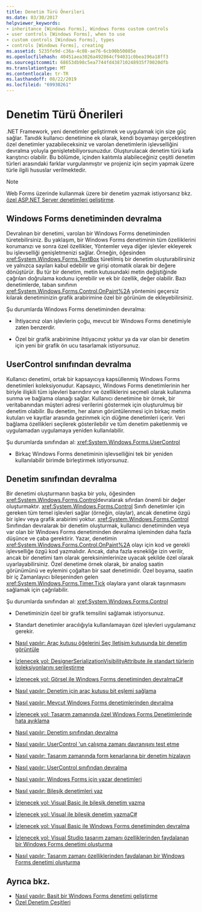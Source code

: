 ```yaml
---
title: Denetim Türü Önerileri
ms.date: 03/30/2017
helpviewer_keywords:
- inheritance [Windows Forms], Windows Forms custom controls
- user controls [Windows Forms], when to use
- custom controls [Windows Forms], types
- controls [Windows Forms], creating
ms.assetid: 5235fe9d-c36a-4c08-ae76-6cb90b50085e
ms.openlocfilehash: 40451aea3026a492864cf94031c0bea196a18ff3
ms.sourcegitcommit: 68653db98c5ea7744fd438710248935f70020dfb
ms.translationtype: MT
ms.contentlocale: tr-TR
ms.lasthandoff: 08/22/2019
ms.locfileid: "69930261"
---
```

# <a name="control-type-recommendations"></a>Denetim Türü Önerileri
.NET Framework, yeni denetimler geliştirmek ve uygulamak için size güç sağlar. Tanıdık kullanıcı denetimine ek olarak, kendi boyamayı gerçekleştiren özel denetimler yazabileceksiniz ve varolan denetimlerin işlevselliğini devralma yoluyla genişletebiliyorsunuzdur. Oluşturulacak denetim türü kafa karıştırıcı olabilir. Bu bölümde, içinden kalıtımla alabileceğiniz çeşitli denetim türleri arasındaki farklar vurgulanmıştır ve projeniz için seçim yapmak üzere türle ilgili hususlar verilmektedir.  
  
> [!NOTE]
> Web Forms üzerinde kullanmak üzere bir denetim yazmak istiyorsanız bkz. [özel ASP.NET Server denetimleri geliştirme](https://docs.microsoft.com/previous-versions/aspnet/zt27tfhy(v=vs.100)).  
  
## <a name="inheriting-from-a-windows-forms-control"></a>Windows Forms denetiminden devralma  
 Devralınan bir denetimi, varolan bir Windows Forms denetiminden türetebilirsiniz. Bu yaklaşım, bir Windows Forms denetiminin tüm özelliklerini korumanızı ve sonra özel özellikler, Yöntemler veya diğer işlevler ekleyerek bu işlevselliği genişletmenizi sağlar. Örneğin, öğesinden <xref:System.Windows.Forms.TextBox> türetilmiş bir denetim oluşturabilirsiniz ve yalnızca sayıları kabul edebilir ve girişi otomatik olarak bir değere dönüştürür. Bu tür bir denetim, metin kutusundaki metin değiştiğinde çağrılan doğrulama kodunu içerebilir ve ek bir özellik, değer olabilir. Bazı denetimlerde, taban sınıfının <xref:System.Windows.Forms.Control.OnPaint%2A> yöntemini geçersiz kılarak denetiminizin grafik arabirimine özel bir görünüm de ekleyebilirsiniz.  
  
 Şu durumlarda Windows Forms denetiminden devralma:  
  
- İhtiyacınız olan işlevlerin çoğu, mevcut bir Windows Forms denetimiyle zaten benzerdir.  
  
- Özel bir grafik arabirimine ihtiyacınız yoktur ya da var olan bir denetim için yeni bir grafik ön ucu tasarlamak istiyorsunuz.  
  
## <a name="inheriting-from-the-usercontrol-class"></a>UserControl sınıfından devralma  
 Kullanıcı denetimi, ortak bir kapsayıcıya kapsüllenmiş Windows Forms denetimleri koleksiyonudur. Kapsayıcı, Windows Forms denetimlerinin her biriyle ilişkili tüm işlevleri barındırır ve özelliklerini seçmeli olarak kullanıma sunma ve bağlama olanağı sağlar. Kullanıcı denetimine bir örnek, bir veritabanından müşteri adresi verilerini göstermek için oluşturulmuş bir denetim olabilir. Bu denetim, her alanın görüntülenmesi için birkaç metin kutuları ve kayıtlar arasında gezinmek için düğme denetimleri içerir. Veri bağlama özellikleri seçilerek gösterilebilir ve tüm denetim paketlenmiş ve uygulamadan uygulamaya yeniden kullanılabilir.  
  
 Şu durumlarda sınıfından al: <xref:System.Windows.Forms.UserControl>  
  
- Birkaç Windows Forms denetiminin işlevselliğini tek bir yeniden kullanılabilir birimde birleştirmek istiyorsunuz.  
  
## <a name="inheriting-from-the-control-class"></a>Denetim sınıfından devralma  
 Bir denetimi oluşturmanın başka bir yolu, öğesinden <xref:System.Windows.Forms.Control>devralarak sıfırdan önemli bir değer oluşturmaktır. <xref:System.Windows.Forms.Control> Sınıfı denetimler için gereken tüm temel işlevleri sağlar (örneğin, olaylar), ancak denetime özgü bir işlev veya grafik arabirimi yoktur. <xref:System.Windows.Forms.Control> Sınıfından devralarak bir denetim oluşturmak, kullanıcı denetiminden veya var olan bir Windows Forms denetiminden devralma işleminden daha fazla düşünce ve çaba gerektirir. Yazar, denetimin <xref:System.Windows.Forms.Control.OnPaint%2A> olayı için kod ve gerekli işlevselliğe özgü kod yazmalıdır. Ancak, daha fazla esnekliğe izin verilir, ancak bir denetimi tam olarak gereksinimlerinize uyacak şekilde özel olarak uyarlayabilirsiniz. Özel denetime örnek olarak, bir analog saatin görünümünü ve eylemini çoğaltan bir saat denetimidir. Özel boyama, saatin bir iç Zamanlayıcı bileşeninden gelen <xref:System.Windows.Forms.Timer.Tick> olaylara yanıt olarak taşınmasını sağlamak için çağrılabilir.  
  
 Şu durumlarda sınıfından al: <xref:System.Windows.Forms.Control>  
  
- Denetiminizin özel bir grafik temsilini sağlamak istiyorsunuz.  
  
- Standart denetimler aracılığıyla kullanılamayan özel işlevleri uygulamanız gerekir.  
  
- [Nasıl yapılır: Araç kutusu öğelerini Seç Iletişim kutusunda bir denetim görüntüle](how-to-display-a-control-in-the-choose-toolbox-items-dialog-box.md)  
  
- [İzlenecek yol: DesignerSerializationVisibilityAttribute ile standart türlerin koleksiyonlarını serileştirme](serializing-collections-designerserializationvisibilityattribute.md)  
  
- [İzlenecek yol: Görsel ile Windows Forms denetiminden devralmaC#](walkthrough-inheriting-from-a-windows-forms-control-with-visual-csharp.md)  
  
- [Nasıl yapılır: Denetim için araç kutusu bit eşlemi sağlama](how-to-provide-a-toolbox-bitmap-for-a-control.md)  
  
- [Nasıl yapılır: Mevcut Windows Forms denetimlerinden devralma](how-to-inherit-from-existing-windows-forms-controls.md)  
  
- [İzlenecek yol: Tasarım zamanında özel Windows Forms Denetimlerinde hata ayıklama](walkthrough-debugging-custom-windows-forms-controls-at-design-time.md)  
  
- [Nasıl yapılır: Denetim sınıfından devralma](how-to-inherit-from-the-control-class.md)  
  
- [Nasıl yapılır: UserControl 'un çalışma zamanı davranışını test etme](how-to-test-the-run-time-behavior-of-a-usercontrol.md)  
  
- [Nasıl yapılır: Tasarım zamanında form kenarlarına bir denetim hizalayın](how-to-align-a-control-to-the-edges-of-forms-at-design-time.md)  
  
- [Nasıl yapılır: UserControl sınıfından devralma](how-to-inherit-from-the-usercontrol-class.md)  
  
- [Nasıl yapılır: Windows Forms için yazar denetimleri](how-to-author-controls-for-windows-forms.md)  
  
- [Nasıl yapılır: Bileşik denetimleri yaz](how-to-author-composite-controls.md)  
  
- [İzlenecek yol: Visual Basic ile bileşik denetim yazma](walkthrough-authoring-a-composite-control-with-visual-basic.md)  
  
- [İzlenecek yol: Visual ile bileşik denetim yazmaC#](walkthrough-authoring-a-composite-control-with-visual-csharp.md)  
  
- [İzlenecek yol: Visual Basic ile Windows Forms denetiminden devralma](walkthrough-inheriting-from-a-windows-forms-control-with-visual-basic.md)  
  
- [İzlenecek yol: Visual Studio tasarım zamanı özelliklerinden faydalanan bir Windows Forms denetimi oluşturma](creating-a-wf-control-design-time-features.md)  
  
- [Nasıl yapılır: Tasarım zamanı özelliklerinden faydalanan bir Windows Forms denetimi oluşturma](https://docs.microsoft.com/previous-versions/visualstudio/visual-studio-2013/307hck25(v=vs.120))  
  
## <a name="see-also"></a>Ayrıca bkz.

- [Nasıl yapılır: Basit bir Windows Forms denetimi geliştirme](how-to-develop-a-simple-windows-forms-control.md)
- [Özel Denetim Çeşitleri](varieties-of-custom-controls.md)
